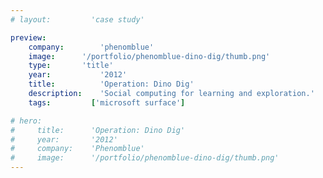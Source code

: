 ```yaml
---
# layout:         'case study'

preview:
    company:        'phenomblue'
    image:      '/portfolio/phenomblue-dino-dig/thumb.png'
    type:       'title'
    year:           '2012'
    title:          'Operation: Dino Dig'
    description:    'Social computing for learning and exploration.'
    tags:         ['microsoft surface']

# hero:
#     title:      'Operation: Dino Dig'
#     year:       '2012'
#     company:    'Phenomblue'
#     image:      '/portfolio/phenomblue-dino-dig/thumb.png'
---
```


<script setup>
    // import YouTubeVideo from '../../components/YouTubeVideo.vue'
    // import NewsList from '../../components/NewsList.vue'
    // import _ from 'lodash'
    // import { data as pressData } from '../../press/press.data'

    // const press = _.filter(pressData, ['project', 'PhenomlbueDinoDig'])
    import Page from './phenomblue-dino-dig.vue'
</script>
<Page></Page>
<!-- Operation: Dino Dig is a social learning and exploration experience. Utilizing Microsoft Surface 2.0, people use real-world tools to interact with the digital experience and with each other.

<YouTubeVideo src="https://www.youtube.com/embed/UGvu78DYris"></YouTubeVideo>

## News
<NewsList :data="press"></NewsList> -->